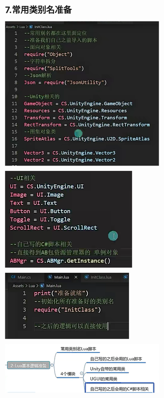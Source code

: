 # 7.常用类别名准备

![5a71b87ca4bbf4fdab3a53eebbfa3ed1.png](image/5a71b87ca4bbf4fdab3a53eebbfa3ed1.png)

![5b0a3adb87df284e8bf53d75832f6f55.png](image/5b0a3adb87df284e8bf53d75832f6f55.png)

![158708516464fea8e252b51e94aecfc5.png](image/158708516464fea8e252b51e94aecfc5.png)

![ad8a9ec5adeaddafd0f4537ae8873c0a.png](image/ad8a9ec5adeaddafd0f4537ae8873c0a.png)
